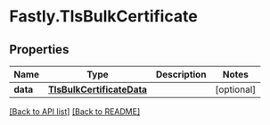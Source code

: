 # Fastly.TlsBulkCertificate

## Properties

Name | Type | Description | Notes
------------ | ------------- | ------------- | -------------
**data** | [**TlsBulkCertificateData**](TlsBulkCertificateData.md) |  | [optional] 



[[Back to API list]](../../README.md#endpoints) [[Back to README]](../../README.md)
